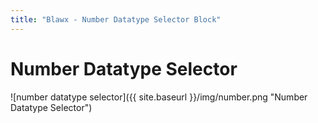 ```yaml
---
title: "Blawx - Number Datatype Selector Block"
---
```

# Number Datatype Selector
![number datatype selector]({{ site.baseurl }}/img/number.png "Number Datatype Selector")
